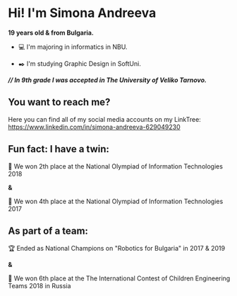 
# Hi! I'm Simona Andreeva 

**19 years old & from Bulgaria.**

- :computer: I'm majoring in informatics in NBU.

- :black_nib: I'm studying Graphic Design in SoftUni.

***// In 9th grade I was accepted in The University of Veliko Tarnovo.***

## You want to reach me?
Here you can find all of my social media accounts on my LinkTree: https://www.linkedin.com/in/simona-andreeva-629049230

## Fun fact: I have a twin:
 
:2nd_place_medal: We won 2th place at the National Olympiad of Information Technologies 2018
 
**&**
 
:medal_sports: We won 4th place at the National Olympiad of Information Technologies 2017
 
## As part of a team:

 :trophy: Ended as National Champions on "Robotics for Bulgaria" in 2017 & 2019
 
 **&**
 
:medal_sports: We won 6th place at the The International Contest of Children Engineering Teams 2018 in Russia


